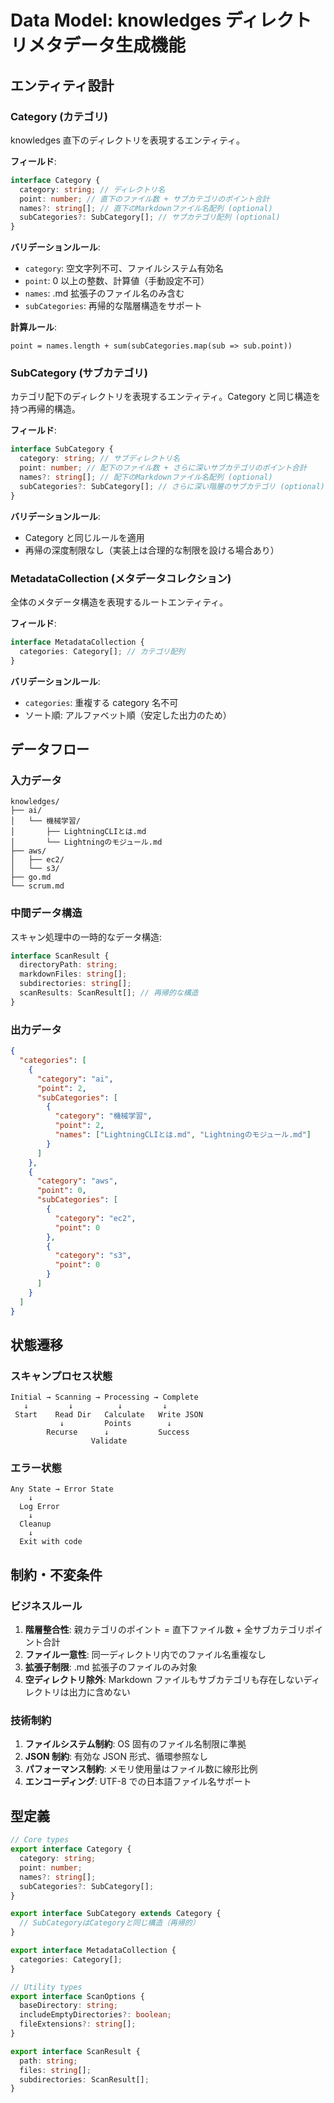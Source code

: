# Data Model: knowledges ディレクトリメタデータ生成機能

## エンティティ設計

### Category (カテゴリ)

knowledges 直下のディレクトリを表現するエンティティ。

**フィールド**:

```typescript
interface Category {
  category: string; // ディレクトリ名
  point: number; // 直下のファイル数 + サブカテゴリのポイント合計
  names?: string[]; // 直下のMarkdownファイル名配列 (optional)
  subCategories?: SubCategory[]; // サブカテゴリ配列 (optional)
}
```

**バリデーションルール**:

- `category`: 空文字列不可、ファイルシステム有効名
- `point`: 0 以上の整数、計算値（手動設定不可）
- `names`: .md 拡張子のファイル名のみ含む
- `subCategories`: 再帰的な階層構造をサポート

**計算ルール**:

```
point = names.length + sum(subCategories.map(sub => sub.point))
```

### SubCategory (サブカテゴリ)

カテゴリ配下のディレクトリを表現するエンティティ。Category と同じ構造を持つ再帰的構造。

**フィールド**:

```typescript
interface SubCategory {
  category: string; // サブディレクトリ名
  point: number; // 配下のファイル数 + さらに深いサブカテゴリのポイント合計
  names?: string[]; // 配下のMarkdownファイル名配列 (optional)
  subCategories?: SubCategory[]; // さらに深い階層のサブカテゴリ (optional)
}
```

**バリデーションルール**:

- Category と同じルールを適用
- 再帰の深度制限なし（実装上は合理的な制限を設ける場合あり）

### MetadataCollection (メタデータコレクション)

全体のメタデータ構造を表現するルートエンティティ。

**フィールド**:

```typescript
interface MetadataCollection {
  categories: Category[]; // カテゴリ配列
}
```

**バリデーションルール**:

- `categories`: 重複する category 名不可
- ソート順: アルファベット順（安定した出力のため）

## データフロー

### 入力データ

```
knowledges/
├── ai/
│   └── 機械学習/
│       ├── LightningCLIとは.md
│       └── Lightningのモジュール.md
├── aws/
│   ├── ec2/
│   └── s3/
├── go.md
└── scrum.md
```

### 中間データ構造

スキャン処理中の一時的なデータ構造:

```typescript
interface ScanResult {
  directoryPath: string;
  markdownFiles: string[];
  subdirectories: string[];
  scanResults: ScanResult[]; // 再帰的な構造
}
```

### 出力データ

```json
{
  "categories": [
    {
      "category": "ai",
      "point": 2,
      "subCategories": [
        {
          "category": "機械学習",
          "point": 2,
          "names": ["LightningCLIとは.md", "Lightningのモジュール.md"]
        }
      ]
    },
    {
      "category": "aws",
      "point": 0,
      "subCategories": [
        {
          "category": "ec2",
          "point": 0
        },
        {
          "category": "s3",
          "point": 0
        }
      ]
    }
  ]
}
```

## 状態遷移

### スキャンプロセス状態

```
Initial → Scanning → Processing → Complete
   ↓         ↓          ↓         ↓
 Start    Read Dir   Calculate   Write JSON
           ↓         Points        ↓
        Recurse      ↓           Success
                  Validate
```

### エラー状態

```
Any State → Error State
    ↓
  Log Error
    ↓
  Cleanup
    ↓
  Exit with code
```

## 制約・不変条件

### ビジネスルール

1. **階層整合性**: 親カテゴリのポイント = 直下ファイル数 + 全サブカテゴリポイント合計
2. **ファイル一意性**: 同一ディレクトリ内でのファイル名重複なし
3. **拡張子制限**: .md 拡張子のファイルのみ対象
4. **空ディレクトリ除外**: Markdown ファイルもサブカテゴリも存在しないディレクトリは出力に含めない

### 技術制約

1. **ファイルシステム制約**: OS 固有のファイル名制限に準拠
2. **JSON 制約**: 有効な JSON 形式、循環参照なし
3. **パフォーマンス制約**: メモリ使用量はファイル数に線形比例
4. **エンコーディング**: UTF-8 での日本語ファイル名サポート

## 型定義

```typescript
// Core types
export interface Category {
  category: string;
  point: number;
  names?: string[];
  subCategories?: SubCategory[];
}

export interface SubCategory extends Category {
  // SubCategoryはCategoryと同じ構造（再帰的）
}

export interface MetadataCollection {
  categories: Category[];
}

// Utility types
export interface ScanOptions {
  baseDirectory: string;
  includeEmptyDirectories?: boolean;
  fileExtensions?: string[];
}

export interface ScanResult {
  path: string;
  files: string[];
  subdirectories: ScanResult[];
}
```
